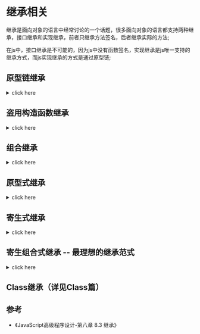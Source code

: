 # 继承相关



继承是面向对象的语言中经常讨论的一个话题，很多面向对象的语言都支持两种继承，接口继承和实现继承，前者只继承方法签名，后者继承实际的方法;

在js中，接口继承是不可能的，因为js中没有函数签名，实现继承是js唯一支持的继承方式，而js实现继承的方式是通过原型链;





## 原型链继承



<details>
<summary>click here</summary>

EMCA-262把原型链定义为EMCAScript的主要继承方式;

原型链是什么？
重温一下构造函数，原型，实例之间的关系：即所有的**构造函数**都会有一个**prototype**属性，而原型对象也都有一个属性**constructor指**向构造函数，所有的实例都有一个内部指针(\_\_proto\_\_)指向原型；如果这个原型是另一个构造函数的实例呢？那这个原型内部也会有一个指针(\_\_proto\_\_)指向他的原型，由此，就在实例和原型之间构造了一条原型链。

根据原型链的特性，我们可以将 子类型的**prototype** 指向 **超类型的实例**

这样，子类型就能够通过原型链查找，访问超类型的所有属性和方法

```javascript
/* 原型链继承 */
/* 实现 */
// 定义超类型构造函数
function Father() {
  this.colors = ["red", "green"];
}

// 定义子类型构造函数
function Son() {}

// 使子类型构造函数的 原型，指向 超类的实例
Son.prototype = new Father(); // 使Son的原型指向Father的实例

/* 使用 */
// 创建子类实例
const instance1 = new Son();
const instance2 = new Son();

console.log(Father.prototype.isPrototypeOf(instance1));
console.log(Father.prototype.isPrototypeOf(instance2));
```

<img src='/images/原型继承流程图.jpeg'>


<br>
<br>


**原型链继承问题1**，包含引用类型值的原型，包含引用类型值的原型属性会被所有实例共享；

在通过原型链实现继承时，原型实际上会变成另一个类型的实例，于是，原先的实例属性`(new Father()的属性)`也就变成现在的原型属性`instance1和instance2的原型属性`了

<br>

```javascript
// 修改 instance1 的引用属性值
instance1.colors.push("black");
console.log(instance1.colors); // [ 'red', 'green', 'black' ]
// 发现 instance2的属性值也会随之改变
console.log(instance2.colors); // [ 'red', 'green', 'black' ]
```

<br>

- 这个例子中的Father 构造函数定义了一个colors属性，该属性包含一个数组（引用类型值）。Father的每个实例都会有各自包含各自数组的colors属性；
- 当Son通过原型链继承了Father之后，Son.prototype就变成了Father的一个实例，因此它也拥有一个他自己的colors属性————就跟专门创建了一个 Son.prototype.colors属性一样；
- 但是结果是什么呢？结果是，Son 的所有实例都会共享这一个colors属性。当我们对instance1.colors的修改能够通过 instance2.colors反映出来；

<br>

**原型链继承问题2**：在创建子类型的实例时，不能向超类型的构造函数中传递参数。

准确点讲，是没有办法在不影响所有对象实例的情况下，给 超类型的构造函数传递参数

- 综上，实践中很少会单独使用原型链；




</details>




## 盗用构造函数继承


<details>
<summary>click here</summary>

> 为了解决原型包含引用类型导致的变量共享的问题，出现一种盗用构造函数实现继承的方式. 基本思路很简单：就是在子类构造函数中调用父类构造函数。因为毕竟函数就是在特定构造函数执行代码的简单对象，所以可以使用 `call` 或者 `apply` 方法，以新创建的对象为上下文执行父类构造函数。




```javascript

// 定义超类型构造函数
function Father() {
  this.colors = ["res", "green"];
}

// 定义子类型构造函数
function Son() {
// 当使用new操作符创建 Son的实例的时候
// 1. this指向 Son的实例
// 2. 会在实例上执行一边 超类型构造函数
  Father.call(this);
}

 const instance1 = new Son();
const instance2 = new Son();

 instance1.colors.push("pink");
instance2.colors        // ["res", "green"]
// 发现 instance2.colors 属性值并未受影响，解决了原型继承时，引用类型所带来的实例共享问题

```

与原型继承相比，借用构造函数有一个很大的优点，可以在子类构造函数中，向超类型构造函数传递参数

```javascript

function Father(name) {
  this.name = name;
}

function Son() {
  // 向父类构造函数传递参数 name
  Father.call(this, "Tom");
  // 为 Son 的实例设置 name 属性
  // 为避免 Father构造函数不会重写此处添加的子类属性，在调用超类型构造函数后添加自定义属性
  this.age = 25;
}

const instance1 = new Son();
console.log(instance1.name);  // ‘Tom’
console.log(instance1.age);   // 25

```


**总结:**

1. 缺点：
   1. 必须在构造函数中定义方法，因为函数不能重用;
   2. 子类无法访问定义在父类上的方法;
2. 优点 :
   1. 可向超类型传值；
   2. 可为子类型实例单独定义属性;

所以, 借用构造函数的方法也很少单独使用


</details>




## 组合继承

<details>
<summary>click here</summary>

组合继承(又称为伪经典继承), 组合了原型继承和盗用构造函数继承的优点，实现方法是使用原型链继承方法，使用盗用构造函数继承属性; 这样既可以讲方法放在原型上实现复用，同时实例又可以拥有自己的属性；




```javascript

function Super(name) {
  this.name = name;
}

function Sub(name) {
  Super.call(this, name);
}

Sub.prototype = new Super();
Sub.prototype.constructor = Sub; // 保证原型链


Sub.prototype.sayName = function () {
  console.log(this.name);
};

const instance1 = new Sub("instance1");
const instance2 = new Sub("instance2");

instance1.sayName();
instance2.sayName();


```


总结

1. 优点
   1. 结合原型链继承和借用构造函数继承;
   2. 解决原型链继承：实例引用类型属性共享 和 无法向超类型传值;
   3. 解决借用构造函数继承：代码不可复用问题;
   4. 同时，instanceof 和 isPrototypeOf() 也能够用于识别基于组合继承创建的对象；
2. 缺点：
   1. 无论什么情况下，都会调用两次超类型函数（详见组合式继承部分）；


综上: 组合式继承也是较常用的继承方法；


</details>



## 原型式继承


<details>
<summary>click here</summary>

原型继承，实现思路就是创建另一个对象的副本
以前是通过创建一个新的对象


**初代版本**： 借助原型可以基于已有的对象创建新对象，同时还不必因此创建自定义类型；
本质上，是对传入的对象执行了一次浅拷贝



```javascript

/* 原型式继承 - 初代版本 */

// 定义一个方法用来处理 被继承对象
function object(o) {
  function F() {}
  F.prototype = o;
  return new F();
}
```

object 在函数内部创建一个新的函数，将传入的对象赋值给新创建函数的 prototype 属性，返回这个新函数的实例;



```javascript
// 定义 被继承对象
const person = {
  name: "Tom",
  friends: ["Herry", "Merry"]
};

// 通过object方法创建 person 的实例
const instance1 = object(person);
const instance2 = object(person);

// 修改实例1 的引用属性值
instance1.friends.name = "Gua";
instance1.friends.push("cat");

// 实例2 的该属性值也随之改变
console.log(instance2.name); // 'Tom'
console.log(instance2.friends); // [ 'Herry', 'Merry', 'cat' ]
// 说明，实例1，2 的引用类型属性，还是共享的同一个属性值
```




ES5，通过增加 Object.create() 方法将原型式继承的概念规范化了。这个方法接收两个对象，作为新对象原型的对象，以及给新对象定义额外属性的对象(参数二可选)。以传入参数二的方式定义新属性的方式，会遮蔽原型上的同名属性。



```javascript

/* 原型式继承 - 现代方法 */

// 创建一个原始对象A
const person = {
  name: "Tom",
  friends: ["Herry", "Merry"]
};

// 创建对象A的实例，并定义实例自己的属性
const instance1 = Object.create(person, { sisters: ["miao"] });
const instance2 = Object.create(person);

// 修改实例1 的引用属性值
instance1.friends.push("cat");

// 实例2 的该属性值也随之改变
console.log(instance2.friends); // [ 'Herry', 'Merry', 'cat' ]
```

</details>



## 寄生式继承

<details>
<summary>click here</summary>

*实现思路*：在函数内部创建一个新函数，并继承自传入的参数对象， 然后在函数内部为新创建的函数增加方法、属性等对其进行增强，最后返回这个对象。


```javascript

/* 寄生式继承 */
// 要被继承的超类型
const person = {
  name: "Tom",
  friends: ["Herry", "Merry"]
};

// 前面的原型式继承函数，该函数并非必须的，任何能够返回新对象的函数都适用于此模式
// 该函数的目的是浅拷贝传入的对象，并返回
function object(o) {
  function F() {}
  F.prototype = o;
  return new F();
}

function createAnother(original) {
  const clone = Object.create(original);

  // 对新对象增强
  clone.sayHi = function() {
    console.log("hi");
  };
  return clone;
}

// 这里得到的 `instance1` 和 `instance2` ，即是对person进行浅拷贝，并且自定义了一些方法后的一个对象，与person相比，多了自定的方法而已
const instance1 = createAnother(person);
const instance2 = createAnother(person);
instance1.sayHi();
// 修改实例1 的引用属性值
// 因为是进行的浅拷贝，也就是说，超类型`person`, `instance1`, `instance2`, 都指向同一个内存地址，所以改动一个，另一个的属性值必然会受影响
instance1.friends.push("cat");

instance2.friends; // [ 'Herry', 'Merry', 'cat' ] // 改变了
```

</details>




## 寄生组合式继承 -- 最理想的继承范式


<details>
<summary>click here</summary>


组合继承实际上存在效率问题，最主要的效率问题是，父类构造函数始终会被调用至少两次，一次是为子类构造函数创建原型函数时，另一次是调用子类构造函数时; 另外一个问题是，在父类上定义的属性，同时存在于子类构造函数的原型 和 子类实例上;


回忆一下 组合继承的实现: 利用 **原型链继承方法** ，利用 **盗用构造函数继承属性**; 而利用原型链继承方法的具体代码实现，就是创建原型的实例，并将该实例赋值给子类的 prototype;

而寄生组合式继承，实现思路是将 这个利用原型链继承方法的步骤，改为创建父类原型的副本, 并重新构建子类和父类原型的副本之间的原型链关系 大概代码如下:


```javascript
/**
 * @des
 * @param {Object} son 子类型构造函数
 * @param {Object} father 超类型构造函数
 */
function inheritPrototype(son, father) {
  // 1. 创建超类型原型的一个副本
  const prototype = Object.create(father.prototype);
  // 2. 为创建的副本添加 constructor 属性， 从而弥补因重写原型而失去的默认的 constructor 属性
  prototype.constructor = son;
  // 3. 将新创建的对象（即超类型的副本），赋值给子类型的原型
  son.prototype = prototype;
}
```

使用该函数，去替换前面例子中，为子类型原型赋值的语句，完整版如下


```javascript
function Super(name) {}

Super.prototype.sayHello = function () {
  console.log('Hello Hello!')
}

function Son(name) {
  Super.call(this, name);
  this.name = name
}

inheritPrototype(Son, Super);

Son.prototype.sayName = function(name) {
  console.log(this.name)
}

const instance1 = new Son('Tom');
const instance2 = new Son('Lucus');

```




</details>

## Class继承（详见Class篇）


## 参考
- 《JavaScript高级程序设计-第八章 8.3 继承》




